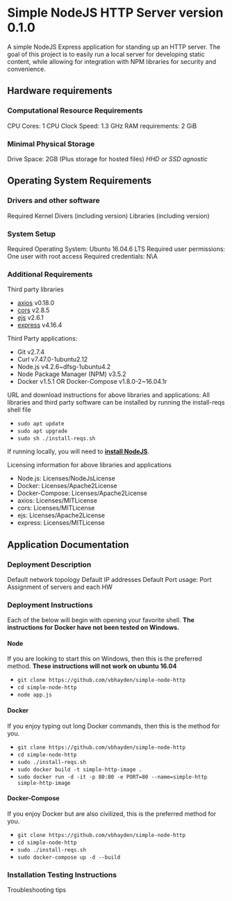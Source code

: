 # Simple NodeJS HTTP Server version 0.1.0
A simple NodeJS Express application for standing up an HTTP server.  The goal of this project is to easily run a local server for developing static content, while allowing for integration with NPM libraries for security and convenience.
 
## Hardware requirements
### Computational Resource Requirements
CPU Cores: 1
CPU Clock Speed: 1.3 GHz
RAM requirements: 2 GiB
### Minimal Physical Storage
Drive Space: 2GB (Plus storage for hosted files)
*HHD or SSD agnostic*
 
## Operating System Requirements
### Drivers and other software
Required Kernel Divers (including version)
Libraries (including version)
### System Setup
Required Operating System: Ubuntu 16.04.6 LTS
Required user permissions: One user with root access
Required credentials: N\A
### Additional Requirements
Third party libraries
- [axios](https://www.npmjs.com/package/axios) v0.18.0
- [cors](https://www.npmjs.com/package/cors) v2.8.5
- [ejs](https://www.npmjs.com/package/ejs) v2.6.1
- [express](https://www.npmjs.com/package/express) v4.16.4
 
Third Party applications:
- Git v2.7.4
- Curl v7.47.0-1ubuntu2.12
- Node.js v4.2.6~dfsg-1ubuntu4.2
- Node Package Manager (NPM) v3.5.2
- Docker v1.5.1 OR Docker-Compose v1.8.0-2~16.04.1r
 
URL and download instructions for above libraries and applications:
All libraries and third party software can be installed by running the install-reqs shell file
 
- `sudo apt update`
- `sudo apt upgrade`
- `sudo sh ./install-reqs.sh`
 
If running locally, you will need to **[install NodeJS](https://nodejs.org/en/download/)**.
 
Licensing information for above libraries and applications
- Node.js: Licenses/NodeJsLicense
- Docker: Licenses/Apache2License
- Docker-Compose: Licenses/Apache2License
- axios: Licenses/MITLicense
- cors: Licenses/MITLicense
- ejs: Licenses/Apache2License
- express: Licenses/MITLicense
 
## Application Documentation
### Deployment Description
Default network topology
Default IP addresses
Default Port usage: Port
Assignment of servers and each HW
### Deployment Instructions
Each of the below will begin with opening your favorite shell.  **The instructions for Docker have not been tested on Windows.**
#### Node
If you are looking to start this on Windows, then this is the preferred method. **These instructions will not work on ubuntu 16.04**
- `git clone https://github.com/vbhayden/simple-node-http`
- `cd simple-node-http`
- `node app.js`
#### Docker
If you enjoy typing out long Docker commands, then this is the method for you.
- `git clone https://github.com/vbhayden/simple-node-http`
- `cd simple-node-http`
- `sudo ./install-reqs.sh`
- `sudo docker build -t simple-http-image .`
- `sudo docker run -d -it -p 80:80 -e PORT=80 --name=simple-http simple-http-image`
 
#### Docker-Compose
If you enjoy Docker but are also civilized, this is the preferred method for you.
- `git clone https://github.com/vbhayden/simple-node-http`
- `cd simple-node-http`
- `sudo ./install-reqs.sh`
- `sudo docker-compose up -d --build`
 
### Installation Testing Instructions


Troubleshooting tips

